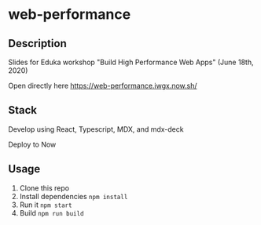 # web-performance

## Description

Slides for Eduka workshop "Build High Performance Web Apps" (June 18th, 2020)

Open directly here https://web-performance.iwgx.now.sh/

## Stack

Develop using React, Typescript, MDX, and mdx-deck

Deploy to Now

## Usage

1. Clone this repo
2. Install dependencies `npm install`
3. Run it `npm start`
4. Build `npm run build`

